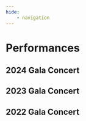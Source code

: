 ```yaml
---
hide:
    - navigation
---
```


# Performances

## 2024 Gala Concert

## 2023 Gala Concert

## 2022 Gala Concert

